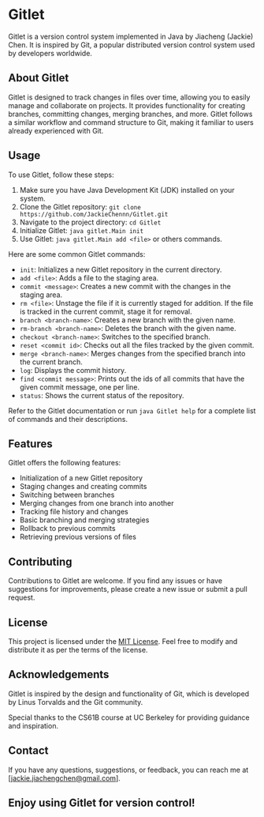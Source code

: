 # Gitlet

Gitlet is a version control system implemented in Java by Jiacheng (Jackie) Chen. It is inspired by Git, a popular distributed version control system used by developers worldwide.

## About Gitlet

Gitlet is designed to track changes in files over time, allowing you to easily manage and collaborate on projects. It provides functionality for creating branches, committing changes, merging branches, and more. Gitlet follows a similar workflow and command structure to Git, making it familiar to users already experienced with Git.

## Usage

To use Gitlet, follow these steps:

1. Make sure you have Java Development Kit (JDK) installed on your system.
2. Clone the Gitlet repository: `git clone https://github.com/JackieChennn/Gitlet.git`
3. Navigate to the project directory: `cd Gitlet`
4. Initialize Gitlet: `java gitlet.Main init`
5. Use Gitlet: `java gitlet.Main add <file>` or others commands.

Here are some common Gitlet commands:

- `init`: Initializes a new Gitlet repository in the current directory.
- `add <file>`: Adds a file to the staging area.
- `commit <message>`: Creates a new commit with the changes in the staging area.
- `rm <file>`: Unstage the file if it is currently staged for addition. If the file is tracked in the current commit, stage it for removal.
- `branch <branch-name>`: Creates a new branch with the given name.
- `rm-branch <branch-name>`: Deletes the branch with the given name.
- `checkout <branch-name>`: Switches to the specified branch.
- `reset <commit id>`: Checks out all the files tracked by the given commit.
- `merge <branch-name>`: Merges changes from the specified branch into the current branch.
- `log`: Displays the commit history.
- `find <commit message>`: Prints out the ids of all commits that have the given commit message, one per line.
- `status`: Shows the current status of the repository.

Refer to the Gitlet documentation or run `java Gitlet help` for a complete list of commands and their descriptions.

## Features

Gitlet offers the following features:

- Initialization of a new Gitlet repository
- Staging changes and creating commits
- Switching between branches
- Merging changes from one branch into another
- Tracking file history and changes
- Basic branching and merging strategies
- Rollback to previous commits
- Retrieving previous versions of files

## Contributing

Contributions to Gitlet are welcome. If you find any issues or have suggestions for improvements, please create a new issue or submit a pull request.

## License

This project is licensed under the [MIT License](LICENSE). Feel free to modify and distribute it as per the terms of the license.

## Acknowledgements

Gitlet is inspired by the design and functionality of Git, which is developed by Linus Torvalds and the Git community.

Special thanks to the CS61B course at UC Berkeley for providing guidance and inspiration.

## Contact

If you have any questions, suggestions, or feedback, you can reach me at [jackie.jiachengchen@gmail.com].

## Enjoy using Gitlet for version control!